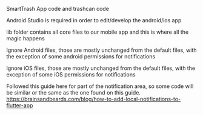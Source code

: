 SmartTrash App code and trashcan code

Android Studio is required in order to edit/develop the android/ios app

lib folder contains all core files to our mobile app and this is where all the magic happens

Ignore Android files, those are mostly unchanged from the default files, with the exception of some android permissions for notifications

Ignore iOS files, those are mostly unchanged from the default files, with the exception of some iOS permissions for notifications

Followed this guide here for part of the notification area, so some code will be similar or the same as the one found on this guide. https://brainsandbeards.com/blog/how-to-add-local-notifications-to-flutter-app
